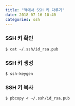 ```yaml
---
title: "맥에서 SSH 키 다루기"
date: 2018-07-16 10:40
categories: ssh
---
```


### SSH 키 확인
```
$ cat ~/.ssh/id_rsa.pub
```

### SSH 키 생성
```
$ ssh-keygen
```

### SSH 키 복사
```
$ pbcopy < ~/.ssh/id_rsa.pub
```